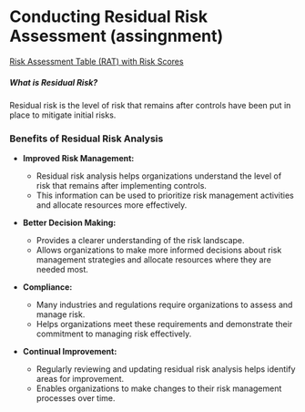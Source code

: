 # Conducting Residual Risk Assessment (assingnment)
[Risk Assessment Table (RAT) with Risk Scores](https://docs.google.com/spreadsheets/d/1Bw7h5abQwJIFNv1Ps4UtJusInv7jzfjN1QhJmeg6ptM/edit?gid=1152325635#gid=1152325635)

##### What is Residual Risk?
Residual risk is the level of risk that remains after controls have been put in place to mitigate initial risks.


### Benefits of Residual Risk Analysis

- **Improved Risk Management:**
  - Residual risk analysis helps organizations understand the level of risk that remains after implementing controls.
  - This information can be used to prioritize risk management activities and allocate resources more effectively.

- **Better Decision Making:**
  - Provides a clearer understanding of the risk landscape.
  - Allows organizations to make more informed decisions about risk management strategies and allocate resources where they are needed most.

- **Compliance:**
  - Many industries and regulations require organizations to assess and manage risk.
  - Helps organizations meet these requirements and demonstrate their commitment to managing risk effectively.

- **Continual Improvement:**
  - Regularly reviewing and updating residual risk analysis helps identify areas for improvement.
  - Enables organizations to make changes to their risk management processes over time.




























